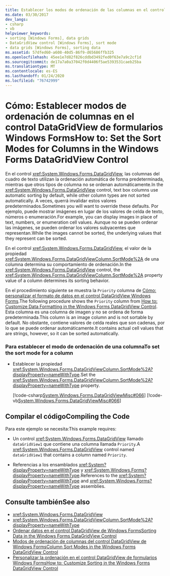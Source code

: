 ```yaml
---
title: Establecer los modos de ordenación de las columnas en el control DataGridView
ms.date: 03/30/2017
dev_langs:
- csharp
- vb
helpviewer_keywords:
- sorting [Windows Forms], data grids
- DataGridView control [Windows Forms], sort mode
- data grids [Windows Forms], sorting data
ms.assetid: 57dfed60-a608-40d5-86f9-d65686ffb325
ms.openlocfilehash: 45ee1e7d82f826cddbd3492fed0f63e7a9c2cf1d
ms.sourcegitcommit: de17a7a0a37042f0d4406f5ae5393531caeb25ba
ms.translationtype: MT
ms.contentlocale: es-ES
ms.lasthandoff: 01/24/2020
ms.locfileid: "76742999"
---
```

# <a name="how-to-set-the-sort-modes-for-columns-in-the-windows-forms-datagridview-control"></a><span data-ttu-id="daff6-102">Cómo: Establecer modos de ordenación de columnas en el control DataGridView de formularios Windows Forms</span><span class="sxs-lookup"><span data-stu-id="daff6-102">How to: Set the Sort Modes for Columns in the Windows Forms DataGridView Control</span></span>
<span data-ttu-id="daff6-103">En el control <xref:System.Windows.Forms.DataGridView>, las columnas del cuadro de texto utilizan la ordenación automática de forma predeterminada, mientras que otros tipos de columna no se ordenan automáticamente.</span><span class="sxs-lookup"><span data-stu-id="daff6-103">In the <xref:System.Windows.Forms.DataGridView> control, text box columns use automatic sorting by default, while other column types are not sorted automatically.</span></span> <span data-ttu-id="daff6-104">A veces, querrá invalidar estos valores predeterminados.</span><span class="sxs-lookup"><span data-stu-id="daff6-104">Sometimes you will want to override these defaults.</span></span> <span data-ttu-id="daff6-105">Por ejemplo, puede mostrar imágenes en lugar de los valores de celda de texto, números o enumeración.</span><span class="sxs-lookup"><span data-stu-id="daff6-105">For example, you can display images in place of text, numbers, or enumeration cell values.</span></span> <span data-ttu-id="daff6-106">Aunque no se pueden ordenar las imágenes, se pueden ordenar los valores subyacentes que representan.</span><span class="sxs-lookup"><span data-stu-id="daff6-106">While the images cannot be sorted, the underlying values that they represent can be sorted.</span></span>  
  
 <span data-ttu-id="daff6-107">En el control <xref:System.Windows.Forms.DataGridView>, el valor de la propiedad <xref:System.Windows.Forms.DataGridViewColumn.SortMode%2A> de una columna determina su comportamiento de ordenación.</span><span class="sxs-lookup"><span data-stu-id="daff6-107">In the <xref:System.Windows.Forms.DataGridView> control, the <xref:System.Windows.Forms.DataGridViewColumn.SortMode%2A> property value of a column determines its sorting behavior.</span></span>  
  
 <span data-ttu-id="daff6-108">En el procedimiento siguiente se muestra la `Priority` columna de [Cómo: personalizar el formato de datos en el control DataGridView Windows Forms](how-to-customize-data-formatting-in-the-windows-forms-datagridview-control.md).</span><span class="sxs-lookup"><span data-stu-id="daff6-108">The following procedure shows the `Priority` column from [How to: Customize Data Formatting in the Windows Forms DataGridView Control](how-to-customize-data-formatting-in-the-windows-forms-datagridview-control.md).</span></span> <span data-ttu-id="daff6-109">Esta columna es una columna de imagen y no se ordena de forma predeterminada.</span><span class="sxs-lookup"><span data-stu-id="daff6-109">This column is an image column and is not sortable by default.</span></span> <span data-ttu-id="daff6-110">No obstante, contiene valores de celda reales que son cadenas, por lo que se puede ordenar automáticamente.</span><span class="sxs-lookup"><span data-stu-id="daff6-110">It contains actual cell values that are strings, however, so it can be sorted automatically.</span></span>  
  
### <a name="to-set-the-sort-mode-for-a-column"></a><span data-ttu-id="daff6-111">Para establecer el modo de ordenación de una columna</span><span class="sxs-lookup"><span data-stu-id="daff6-111">To set the sort mode for a column</span></span>  
  
- <span data-ttu-id="daff6-112">Establecer la propiedad <xref:System.Windows.Forms.DataGridViewColumn.SortMode%2A?displayProperty=nameWithType>.</span><span class="sxs-lookup"><span data-stu-id="daff6-112">Set the <xref:System.Windows.Forms.DataGridViewColumn.SortMode%2A?displayProperty=nameWithType> property.</span></span>  
  
     [!code-csharp[System.Windows.Forms.DataGridViewMisc#066](~/samples/snippets/csharp/VS_Snippets_Winforms/System.Windows.Forms.DataGridViewMisc/CS/datagridviewmisc.cs#066)]
     [!code-vb[System.Windows.Forms.DataGridViewMisc#066](~/samples/snippets/visualbasic/VS_Snippets_Winforms/System.Windows.Forms.DataGridViewMisc/VB/datagridviewmisc.vb#066)]  
  
## <a name="compiling-the-code"></a><span data-ttu-id="daff6-113">Compilar el código</span><span class="sxs-lookup"><span data-stu-id="daff6-113">Compiling the Code</span></span>  
 <span data-ttu-id="daff6-114">Para este ejemplo se necesita:</span><span class="sxs-lookup"><span data-stu-id="daff6-114">This example requires:</span></span>  
  
- <span data-ttu-id="daff6-115">Un control <xref:System.Windows.Forms.DataGridView> llamado `dataGridView1` que contiene una columna llamada `Priority`.</span><span class="sxs-lookup"><span data-stu-id="daff6-115">A <xref:System.Windows.Forms.DataGridView> control named `dataGridView1` that contains a column named `Priority`.</span></span>  
  
- <span data-ttu-id="daff6-116">Referencias a los ensamblados <xref:System?displayProperty=nameWithType> y <xref:System.Windows.Forms?displayProperty=nameWithType>.</span><span class="sxs-lookup"><span data-stu-id="daff6-116">References to the <xref:System?displayProperty=nameWithType> and <xref:System.Windows.Forms?displayProperty=nameWithType> assemblies.</span></span>  
  
## <a name="see-also"></a><span data-ttu-id="daff6-117">Consulte también</span><span class="sxs-lookup"><span data-stu-id="daff6-117">See also</span></span>

- <xref:System.Windows.Forms.DataGridView>
- <xref:System.Windows.Forms.DataGridViewColumn.SortMode%2A?displayProperty=nameWithType>
- [<span data-ttu-id="daff6-118">Ordenar datos en el control DataGridView de Windows Forms</span><span class="sxs-lookup"><span data-stu-id="daff6-118">Sorting Data in the Windows Forms DataGridView Control</span></span>](sorting-data-in-the-windows-forms-datagridview-control.md)
- [<span data-ttu-id="daff6-119">Modos de ordenación de columnas del control DataGridView de Windows Forms</span><span class="sxs-lookup"><span data-stu-id="daff6-119">Column Sort Modes in the Windows Forms DataGridView Control</span></span>](column-sort-modes-in-the-windows-forms-datagridview-control.md)
- [<span data-ttu-id="daff6-120">Personalizar la ordenación en el control DataGridView de formularios Windows Forms</span><span class="sxs-lookup"><span data-stu-id="daff6-120">How to: Customize Sorting in the Windows Forms DataGridView Control</span></span>](how-to-customize-sorting-in-the-windows-forms-datagridview-control.md)
